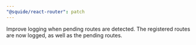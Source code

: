 ```yaml
---
"@squide/react-router": patch
---
```


Improve logging when pending routes are detected. The registered routes are now logged, as well as the pending routes.

